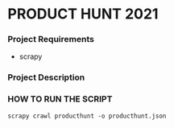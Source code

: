# PRODUCT HUNT 2021

### Project Requirements
* scrapy

### Project Description

### HOW TO RUN THE SCRIPT

    scrapy crawl producthunt -o producthunt.json